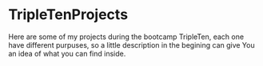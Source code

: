 # TripleTenProjects

Here are some of my projects during the bootcamp TripleTen, each one have different purpuses, so a little description in the begining can give You an idea of what you can find inside.

